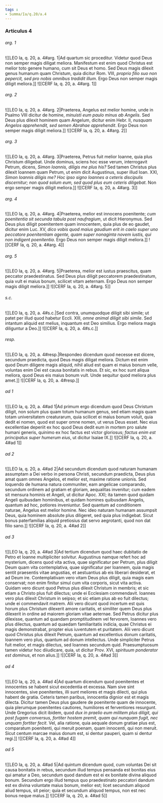 ```yaml
---
tags : 
- Summa/Ia/q.20/a.4
---
```


### Articulus 4

###### arg. 1
![[LEO Ia, q. 20, a. 4#arg. 1|Ad quartum sic proceditur. Videtur quod Deus non semper magis diligat meliora. Manifestum est enim quod Christus est melior toto genere humano, cum sit Deus et homo. Sed Deus magis dilexit genus humanum quam Christum, quia dicitur Rom. VIII, *proprio filio suo non pepercit, sed pro nobis omnibus tradidit illum*. Ergo Deus non semper magis diligit meliora.]]
![[CERF Ia, q. 20, a. 4#arg. 1]]

###### arg. 2
![[LEO Ia, q. 20, a. 4#arg. 2|Praeterea, Angelus est melior homine, unde in Psalmo VIII dicitur de homine, *minuisti eum paulo minus ab Angelis*. Sed Deus plus dilexit hominem quam Angelum, dicitur enim Hebr. II, *nusquam Angelos apprehendit, sed semen Abrahae apprehendit*. Ergo Deus non semper magis diligit meliora.]]
![[CERF Ia, q. 20, a. 4#arg. 2]]

###### arg. 3
![[LEO Ia, q. 20, a. 4#arg. 3|Praeterea, Petrus fuit melior Ioanne, quia plus Christum diligebat. Unde dominus, sciens hoc esse verum, interrogavit Petrum, dicens, *Simon Ioannis, diligis me plus his?* Sed tamen Christus plus dilexit Ioannem quam Petrum, ut enim dicit Augustinus, super illud Ioan. XXI, *Simon Ioannis diligis me? Hoc ipso signo Ioannes a ceteris discipulis discernitur; non quod solum eum, sed quod plus eum ceteris diligebat*. Non ergo semper magis diligit meliora.]]
![[CERF Ia, q. 20, a. 4#arg. 3]]

###### arg. 4
![[LEO Ia, q. 20, a. 4#arg. 4|Praeterea, melior est innocens poenitente; *cum poenitentia sit secunda tabula post naufragium*, ut dicit Hieronymus. Sed Deus plus diligit poenitentem quam innocentem, quia plus de eo gaudet, dicitur enim Luc. XV, *dico vobis quod maius gaudium erit in caelo super uno peccatore poenitentiam agente, quam super nonaginta novem iustis, qui non indigent poenitentia*. Ergo Deus non semper magis diligit meliora.]]
![[CERF Ia, q. 20, a. 4#arg. 4]]

###### arg. 5
![[LEO Ia, q. 20, a. 4#arg. 5|Praeterea, melior est iustus praescitus, quam peccator praedestinatus. Sed Deus plus diligit peccatorem praedestinatum, quia vult ei maius bonum, scilicet vitam aeternam. Ergo Deus non semper magis diligit meliora.]]
![[CERF Ia, q. 20, a. 4#arg. 5]]

###### s.c.
![[LEO Ia, q. 20, a. 4#s.c.|Sed contra, unumquodque diligit sibi simile; ut patet per illud quod habetur Eccli. XIII, *omne animal diligit sibi simile*. Sed intantum aliquid est melius, inquantum est Deo similius. Ergo meliora magis diliguntur a Deo.]]
![[CERF Ia, q. 20, a. 4#s.c.]]

###### resp.
![[LEO Ia, q. 20, a. 4#resp.|Respondeo dicendum quod necesse est dicere, secundum praedicta, quod Deus magis diligat meliora. Dictum est enim quod Deum diligere magis aliquid, nihil aliud est quam ei maius bonum velle, voluntas enim Dei est causa bonitatis in rebus. Et sic, ex hoc sunt aliqua meliora, quod Deus eis maius bonum vult. Unde sequitur quod meliora plus amet.]]
![[CERF Ia, q. 20, a. 4#resp.]]

###### ad 1
![[LEO Ia, q. 20, a. 4#ad 1|Ad primum ergo dicendum quod Deus Christum diligit, non solum plus quam totum humanum genus, sed etiam magis quam totam universitatem creaturarum, quia scilicet ei maius bonum voluit, quia dedit ei nomen, quod est super omne nomen, ut verus Deus esset. Nec eius excellentiae deperiit ex hoc quod Deus dedit eum in mortem pro salute humani generis, quinimo ex hoc factus est victor gloriosus; *factus enim est principatus super humerum eius*, ut dicitur Isaiae IX.]]
![[CERF Ia, q. 20, a. 4#ad 1]]

###### ad 2
![[LEO Ia, q. 20, a. 4#ad 2|Ad secundum dicendum quod naturam humanam assumptam a Dei verbo in persona Christi, secundum praedicta, Deus plus amat quam omnes Angelos, et melior est, maxime ratione unionis. Sed loquendo de humana natura communiter, eam angelicae comparando, secundum ordinem ad gratiam et gloriam, aequalitas invenitur; cum eadem sit mensura hominis et Angeli, ut dicitur Apoc. XXI; ita tamen quod quidam Angeli quibusdam hominibus, et quidam homines quibusdam Angelis, quantum ad hoc, potiores inveniuntur. Sed quantum ad conditionem naturae, Angelus est melior homine. Nec ideo naturam humanam assumpsit Deus, quia hominem absolute plus diligeret, sed quia plus indigebat. Sicut bonus paterfamilias aliquid pretiosius dat servo aegrotanti, quod non dat filio sano.]]
![[CERF Ia, q. 20, a. 4#ad 2]]

###### ad 3
![[LEO Ia, q. 20, a. 4#ad 3|Ad tertium dicendum quod haec dubitatio de Petro et Ioanne multipliciter solvitur. Augustinus namque refert hoc ad mysterium, dicens quod vita activa, quae significatur per Petrum, plus diligit Deum quam vita contemplativa, quae significatur per Ioannem, quia magis sentit praesentis vitae angustias, et aestuantius ab eis liberari desiderat, et ad Deum ire. Contemplativam vero vitam Deus plus diligit, quia magis eam conservat; non enim finitur simul cum vita corporis, sicut vita activa. Quidam vero dicunt quod Petrus plus dilexit Christum in membris; et sic etiam a Christo plus fuit dilectus; unde ei Ecclesiam commendavit. Ioannes vero plus dilexit Christum in seipso; et sic etiam plus ab eo fuit dilectus; unde ei commendavit matrem. Alii vero dicunt quod incertum est quis horum plus Christum dilexerit amore caritatis, et similiter quem Deus plus dilexerit in ordine ad maiorem gloriam vitae aeternae. Sed Petrus dicitur plus dilexisse, quantum ad quandam promptitudinem vel fervorem, Ioannes vero plus dilectus, quantum ad quaedam familiaritatis indicia, quae Christus ei magis demonstrabat, propter eius iuventutem et puritatem. Alii vero dicunt quod Christus plus dilexit Petrum, quantum ad excellentius donum caritatis, Ioannem vero plus, quantum ad donum intellectus. Unde simpliciter Petrus fuit melior, et magis dilectus, sed Ioannes secundum quid. Praesumptuosum tamen videtur hoc diiudicare, quia, ut dicitur Prov. XVI, *spirituum ponderator est dominus*, et non alius.]]
![[CERF Ia, q. 20, a. 4#ad 3]]

###### ad 4
![[LEO Ia, q. 20, a. 4#ad 4|Ad quartum dicendum quod poenitentes et innocentes se habent sicut excedentia et excessa. Nam sive sint innocentes, sive poenitentes, illi sunt meliores et magis dilecti, qui plus habent de gratia. Ceteris tamen paribus, innocentia dignior est et magis dilecta. Dicitur tamen Deus plus gaudere de poenitente quam de innocente, quia plerumque poenitentes cautiores, humiliores et ferventiores resurgunt. Unde Gregorius dicit ibidem, quod *dux in praelio eum militem plus diligit, qui post fugam conversus, fortiter hostem premit, quam qui nunquam fugit, nec unquam fortiter fecit*. Vel, alia ratione, quia aequale donum gratiae plus est, comparatum poenitenti, qui meruit poenam, quam innocenti, qui non meruit. Sicut centum marcae maius donum est, si dentur pauperi, quam si dentur regi.]]
![[CERF Ia, q. 20, a. 4#ad 4]]

###### ad 5
![[LEO Ia, q. 20, a. 4#ad 5|Ad quintum dicendum quod, cum voluntas Dei sit causa bonitatis in rebus, secundum illud tempus pensanda est bonitas eius qui amatur a Deo, secundum quod dandum est ei ex bonitate divina aliquod bonum. Secundum ergo illud tempus quo praedestinato peccatori dandum est ex divina voluntate maius bonum, melior est; licet secundum aliquod aliud tempus, sit peior; quia et secundum aliquod tempus, non est nec bonus neque malus.]]
![[CERF Ia, q. 20, a. 4#ad 5]]

